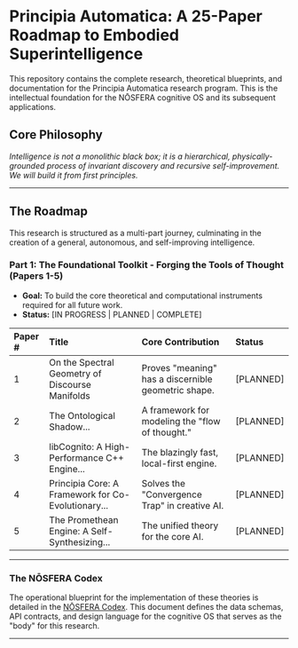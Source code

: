 # Principia Automatica: A 25-Paper Roadmap to Embodied Superintelligence

This repository contains the complete research, theoretical blueprints, and documentation for the Principia Automatica research program. This is the intellectual foundation for the NŌSFERA cognitive OS and its subsequent applications.

## Core Philosophy

*Intelligence is not a monolithic black box; it is a hierarchical, physically-grounded process of invariant discovery and recursive self-improvement. We will build it from first principles.*

---

## The Roadmap

This research is structured as a multi-part journey, culminating in the creation of a general, autonomous, and self-improving intelligence.

### Part 1: The Foundational Toolkit - Forging the Tools of Thought (Papers 1-5)
*   **Goal:** To build the core theoretical and computational instruments required for all future work.
*   **Status:** [IN PROGRESS | PLANNED | COMPLETE]

| Paper # | Title                                                  | Core Contribution                                 | Status      |
| :------ | :----------------------------------------------------- | :------------------------------------------------ | :---------- |
| 1       | On the Spectral Geometry of Discourse Manifolds        | Proves "meaning" has a discernible geometric shape. | [PLANNED]   |
| 2       | The Ontological Shadow...                              | A framework for modeling the "flow of thought."   | [PLANNED]   |
| 3       | libCognito: A High-Performance C++ Engine...           | The blazingly fast, local-first engine.           | [PLANNED]   |
| 4       | Principia Core: A Framework for Co-Evolutionary...     | Solves the "Convergence Trap" in creative AI.     | [PLANNED]   |
| 5       | The Promethean Engine: A Self-Synthesizing...          | The unified theory for the core AI.               | [PLANNED]   |

---

### The NŌSFERA Codex

The operational blueprint for the implementation of these theories is detailed in the [NŌSFERA Codex](NOSFERA_Codex.md). This document defines the data schemas, API contracts, and design language for the cognitive OS that serves as the "body" for this research.

---
